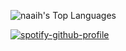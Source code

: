 ![naaih's Top Languages](https://github-readme-stats.vercel.app/api/top-langs/?username=naaih&theme=dark&show_icons=true&hide_border=true&layout=compact)


[![spotify-github-profile](https://spotify-github-profile.vercel.app/api/view?uid=3122gm7awdpwo7qd4r7wf2a7tvsi&cover_image=true&theme=novatorem&show_offline=true&background_color=000000&interchange=false&bar_color=ffffff&bar_color_cover=false)](https://github.com/kittinan/spotify-github-profile)